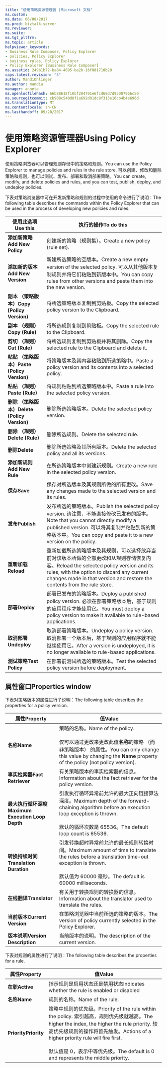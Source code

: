 ```yaml
---
title: "使用策略资源管理器 |Microsoft 文档"
ms.custom: 
ms.date: 06/08/2017
ms.prod: biztalk-server
ms.reviewer: 
ms.suite: 
ms.tgt_pltfrm: 
ms.topic: article
helpviewer_keywords:
- Business Rule Composer, Policy Explorer
- policies, Policy Explorer
- business rules, Policy Explorer
- Policy Explorer [Business Rule Composer]
ms.assetid: 249b1b72-ba84-4695-ba2b-16f081710b20
caps.latest.revision: "5"
author: MandiOhlinger
ms.author: mandia
manager: anneta
ms.openlocfilehash: 66b88618f10bf204701e6fcd68d7d95007966c50
ms.sourcegitcommit: cb908c540d8f1a692d01dc8f313e16cb4b4e696d
ms.translationtype: MT
ms.contentlocale: zh-CN
ms.lasthandoff: 09/20/2017
---
```

# <a name="using-policy-explorer"></a><span data-ttu-id="92aa4-102">使用策略资源管理器</span><span class="sxs-lookup"><span data-stu-id="92aa4-102">Using Policy Explorer</span></span>
<span data-ttu-id="92aa4-103">使用策略浏览器可以管理规则存储中的策略和规则。</span><span class="sxs-lookup"><span data-stu-id="92aa4-103">You can use the Policy Explorer to manage policies and rules in the rule store.</span></span> <span data-ttu-id="92aa4-104">可以创建、修改和删除策略和规则，也可以测试、发布、部署和取消部署策略。</span><span class="sxs-lookup"><span data-stu-id="92aa4-104">You can create, modify, and delete policies and rules, and you can test, publish, deploy, and undeploy policies.</span></span>  
  
 <span data-ttu-id="92aa4-105">下表对策略浏览器中可在开发新策略和规则的过程中使用的命令进行了说明：</span><span class="sxs-lookup"><span data-stu-id="92aa4-105">The following table describes the commands within the Policy Explorer that can be used in the process of developing new policies and rules.</span></span>  
  
|<span data-ttu-id="92aa4-106">使用此选项</span><span class="sxs-lookup"><span data-stu-id="92aa4-106">Use this</span></span>|<span data-ttu-id="92aa4-107">执行的操作</span><span class="sxs-lookup"><span data-stu-id="92aa4-107">To do this</span></span>|  
|--------------|----------------|  
|<span data-ttu-id="92aa4-108">**添加新策略**</span><span class="sxs-lookup"><span data-stu-id="92aa4-108">**Add New Policy**</span></span>|<span data-ttu-id="92aa4-109">创建新的策略（规则集）。</span><span class="sxs-lookup"><span data-stu-id="92aa4-109">Create a new policy (rule set).</span></span>|  
|<span data-ttu-id="92aa4-110">**添加新的版本**</span><span class="sxs-lookup"><span data-stu-id="92aa4-110">**Add New Version**</span></span>|<span data-ttu-id="92aa4-111">新建所选策略的空版本。</span><span class="sxs-lookup"><span data-stu-id="92aa4-111">Create a new empty version of the selected policy.</span></span> <span data-ttu-id="92aa4-112">可以从其他版本复制规则并将它们粘贴到新版本中。</span><span class="sxs-lookup"><span data-stu-id="92aa4-112">You can copy rules from other versions and paste them into the new version.</span></span>|  
|<span data-ttu-id="92aa4-113">**副本 （策略版本）**</span><span class="sxs-lookup"><span data-stu-id="92aa4-113">**Copy (Policy Version)**</span></span>|<span data-ttu-id="92aa4-114">将所选策略版本复制到剪贴板。</span><span class="sxs-lookup"><span data-stu-id="92aa4-114">Copy the selected policy version to the Clipboard.</span></span>|  
|<span data-ttu-id="92aa4-115">**副本 （规则）**</span><span class="sxs-lookup"><span data-stu-id="92aa4-115">**Copy (Rule)**</span></span>|<span data-ttu-id="92aa4-116">将所选规则复制到剪贴板。</span><span class="sxs-lookup"><span data-stu-id="92aa4-116">Copy the selected rule to the Clipboard.</span></span>|  
|<span data-ttu-id="92aa4-117">**剪切 （规则）**</span><span class="sxs-lookup"><span data-stu-id="92aa4-117">**Cut (Rule)**</span></span>|<span data-ttu-id="92aa4-118">将所选规则复制到剪贴板并将其删除。</span><span class="sxs-lookup"><span data-stu-id="92aa4-118">Copy the selected rule to the Clipboard and delete it.</span></span>|  
|<span data-ttu-id="92aa4-119">**粘贴 （策略版本）**</span><span class="sxs-lookup"><span data-stu-id="92aa4-119">**Paste (Policy Version)**</span></span>|<span data-ttu-id="92aa4-120">将策略版本及其内容粘贴到所选策略中。</span><span class="sxs-lookup"><span data-stu-id="92aa4-120">Paste a policy version and its contents into a selected policy.</span></span>|  
|<span data-ttu-id="92aa4-121">**粘贴 （规则）**</span><span class="sxs-lookup"><span data-stu-id="92aa4-121">**Paste (Rule)**</span></span>|<span data-ttu-id="92aa4-122">将规则粘贴到所选策略版本中。</span><span class="sxs-lookup"><span data-stu-id="92aa4-122">Paste a rule into the selected policy version.</span></span>|  
|<span data-ttu-id="92aa4-123">**删除 （策略版本）**</span><span class="sxs-lookup"><span data-stu-id="92aa4-123">**Delete (Policy Version)**</span></span>|<span data-ttu-id="92aa4-124">删除所选策略版本。</span><span class="sxs-lookup"><span data-stu-id="92aa4-124">Delete the selected policy version.</span></span>|  
|<span data-ttu-id="92aa4-125">**删除 （规则）**</span><span class="sxs-lookup"><span data-stu-id="92aa4-125">**Delete (Rule)**</span></span>|<span data-ttu-id="92aa4-126">删除所选规则。</span><span class="sxs-lookup"><span data-stu-id="92aa4-126">Delete the selected rule.</span></span>|  
|<span data-ttu-id="92aa4-127">**删除**</span><span class="sxs-lookup"><span data-stu-id="92aa4-127">**Delete**</span></span>|<span data-ttu-id="92aa4-128">删除所选策略及其所有版本。</span><span class="sxs-lookup"><span data-stu-id="92aa4-128">Delete the selected policy and all its versions.</span></span>|  
|<span data-ttu-id="92aa4-129">**添加新规则**</span><span class="sxs-lookup"><span data-stu-id="92aa4-129">**Add New Rule**</span></span>|<span data-ttu-id="92aa4-130">在所选策略版本中创建新规则。</span><span class="sxs-lookup"><span data-stu-id="92aa4-130">Create a new rule in the selected policy version.</span></span>|  
|<span data-ttu-id="92aa4-131">**保存**</span><span class="sxs-lookup"><span data-stu-id="92aa4-131">**Save**</span></span>|<span data-ttu-id="92aa4-132">保存对所选版本及其规则所做的所有更改。</span><span class="sxs-lookup"><span data-stu-id="92aa4-132">Save any changes made to the selected version and its rules.</span></span>|  
|<span data-ttu-id="92aa4-133">**发布**</span><span class="sxs-lookup"><span data-stu-id="92aa4-133">**Publish**</span></span>|<span data-ttu-id="92aa4-134">发布所选的策略版本。</span><span class="sxs-lookup"><span data-stu-id="92aa4-134">Publish the selected policy version.</span></span> <span data-ttu-id="92aa4-135">请注意，不能直接修改已发布的版本。</span><span class="sxs-lookup"><span data-stu-id="92aa4-135">Note that you cannot directly modify a published version.</span></span> <span data-ttu-id="92aa4-136">可以将其复制并粘贴到新的策略版本中。</span><span class="sxs-lookup"><span data-stu-id="92aa4-136">You can copy and paste it to a new version on the policy.</span></span>|  
|<span data-ttu-id="92aa4-137">**重新加载**</span><span class="sxs-lookup"><span data-stu-id="92aa4-137">**Reload**</span></span>|<span data-ttu-id="92aa4-138">重新加载所选策略版本及其规则，可以选择放弃当前对该版本所做的全部更改和从规则存储恢复内容。</span><span class="sxs-lookup"><span data-stu-id="92aa4-138">Reload the selected policy version and its rules, with the option to discard any current changes made in that version and restore the contents from the rule store.</span></span>|  
|<span data-ttu-id="92aa4-139">**部署**</span><span class="sxs-lookup"><span data-stu-id="92aa4-139">**Deploy**</span></span>|<span data-ttu-id="92aa4-140">部署已发布的策略版本。</span><span class="sxs-lookup"><span data-stu-id="92aa4-140">Deploy a published policy version.</span></span> <span data-ttu-id="92aa4-141">必须在部署策略版本后，基于规则的应用程序才能使用它。</span><span class="sxs-lookup"><span data-stu-id="92aa4-141">You must deploy a policy version to make it available to rule-based applications.</span></span>|  
|<span data-ttu-id="92aa4-142">**取消部署**</span><span class="sxs-lookup"><span data-stu-id="92aa4-142">**Undeploy**</span></span>|<span data-ttu-id="92aa4-143">取消部署策略版本。</span><span class="sxs-lookup"><span data-stu-id="92aa4-143">Undeploy a policy version.</span></span> <span data-ttu-id="92aa4-144">取消部署一个版本后，基于规则的应用程序就不能继续使用它。</span><span class="sxs-lookup"><span data-stu-id="92aa4-144">After a version is undeployed, it is no longer available to rule-based applications.</span></span>|  
|<span data-ttu-id="92aa4-145">**测试策略**</span><span class="sxs-lookup"><span data-stu-id="92aa4-145">**Test Policy**</span></span>|<span data-ttu-id="92aa4-146">在部署前测试所选的策略版本。</span><span class="sxs-lookup"><span data-stu-id="92aa4-146">Test the selected policy version before deployment.</span></span>|  
  
## <a name="properties-window"></a><span data-ttu-id="92aa4-147">属性窗口</span><span class="sxs-lookup"><span data-stu-id="92aa4-147">Properties window</span></span>  
 <span data-ttu-id="92aa4-148">下表对策略版本的属性进行了说明：</span><span class="sxs-lookup"><span data-stu-id="92aa4-148">The following table describes the properties for a policy version.</span></span>  
  
|<span data-ttu-id="92aa4-149">属性</span><span class="sxs-lookup"><span data-stu-id="92aa4-149">Property</span></span>|<span data-ttu-id="92aa4-150">值</span><span class="sxs-lookup"><span data-stu-id="92aa4-150">Value</span></span>|  
|--------------|-----------|  
|<span data-ttu-id="92aa4-151">**名称**</span><span class="sxs-lookup"><span data-stu-id="92aa4-151">**Name**</span></span>|<span data-ttu-id="92aa4-152">策略的名称。</span><span class="sxs-lookup"><span data-stu-id="92aa4-152">Name of the policy.</span></span><br /><br /> <span data-ttu-id="92aa4-153">仅可以通过更改来更改此值**名称**的策略 （而非策略版本） 的属性。</span><span class="sxs-lookup"><span data-stu-id="92aa4-153">You can only change this value by changing the **Name** property of the policy (not policy version).</span></span>|  
|<span data-ttu-id="92aa4-154">**事实检索器**</span><span class="sxs-lookup"><span data-stu-id="92aa4-154">**Fact Retriever**</span></span>|<span data-ttu-id="92aa4-155">有关策略版本的事实检索器的信息。</span><span class="sxs-lookup"><span data-stu-id="92aa4-155">Information about the fact retriever for the policy version.</span></span>|  
|<span data-ttu-id="92aa4-156">**最大执行循环深度**</span><span class="sxs-lookup"><span data-stu-id="92aa4-156">**Maximum Execution Loop Depth**</span></span>|<span data-ttu-id="92aa4-157">引发执行循环异常前允许的最大正向链接算法深度。</span><span class="sxs-lookup"><span data-stu-id="92aa4-157">Maximum depth of the forward-chaining algorithm before an execution loop exception is thrown.</span></span><br /><br /> <span data-ttu-id="92aa4-158">默认的循环次数是 65536。</span><span class="sxs-lookup"><span data-stu-id="92aa4-158">The default loop count is 65536.</span></span>|  
|<span data-ttu-id="92aa4-159">**转换持续时间**</span><span class="sxs-lookup"><span data-stu-id="92aa4-159">**Translation Duration**</span></span>|<span data-ttu-id="92aa4-160">引发转换超时异常前允许的最长规则转换时间。</span><span class="sxs-lookup"><span data-stu-id="92aa4-160">Maximum amount of time to translate the rules before a translation time-out exception is thrown.</span></span><br /><br /> <span data-ttu-id="92aa4-161">默认值为 60000 毫秒。</span><span class="sxs-lookup"><span data-stu-id="92aa4-161">The default is 60000 milliseconds.</span></span>|  
|<span data-ttu-id="92aa4-162">**在线翻译**</span><span class="sxs-lookup"><span data-stu-id="92aa4-162">**Translator**</span></span>|<span data-ttu-id="92aa4-163">有关用于转换规则的转换器的信息。</span><span class="sxs-lookup"><span data-stu-id="92aa4-163">Information about the translator used to translate the rules.</span></span>|  
|<span data-ttu-id="92aa4-164">**当前版本**</span><span class="sxs-lookup"><span data-stu-id="92aa4-164">**Current Version**</span></span>|<span data-ttu-id="92aa4-165">在策略浏览器中当前所选的策略的版本。</span><span class="sxs-lookup"><span data-stu-id="92aa4-165">The version of policy currently selected in the Policy Explorer.</span></span>|  
|<span data-ttu-id="92aa4-166">**版本说明**</span><span class="sxs-lookup"><span data-stu-id="92aa4-166">**Version Description**</span></span>|<span data-ttu-id="92aa4-167">当前版本的说明。</span><span class="sxs-lookup"><span data-stu-id="92aa4-167">The description of the current version.</span></span>|  
  
 <span data-ttu-id="92aa4-168">下表对规则的属性进行了说明：</span><span class="sxs-lookup"><span data-stu-id="92aa4-168">The following table describes the properties for a rule.</span></span>  
  
|<span data-ttu-id="92aa4-169">属性</span><span class="sxs-lookup"><span data-stu-id="92aa4-169">Property</span></span>|<span data-ttu-id="92aa4-170">值</span><span class="sxs-lookup"><span data-stu-id="92aa4-170">Value</span></span>|  
|--------------|-----------|  
|<span data-ttu-id="92aa4-171">**在职**</span><span class="sxs-lookup"><span data-stu-id="92aa4-171">**Active**</span></span>|<span data-ttu-id="92aa4-172">指示规则是启用状态还是禁用状态</span><span class="sxs-lookup"><span data-stu-id="92aa4-172">Indicates whether the rule is enabled or disabled</span></span>|  
|<span data-ttu-id="92aa4-173">**名称**</span><span class="sxs-lookup"><span data-stu-id="92aa4-173">**Name**</span></span>|<span data-ttu-id="92aa4-174">规则的名称。</span><span class="sxs-lookup"><span data-stu-id="92aa4-174">Name of the rule.</span></span>|  
|<span data-ttu-id="92aa4-175">**Priority**</span><span class="sxs-lookup"><span data-stu-id="92aa4-175">**Priority**</span></span>|<span data-ttu-id="92aa4-176">策略中规则的优先级。</span><span class="sxs-lookup"><span data-stu-id="92aa4-176">Priority of the rule within the policy.</span></span> <span data-ttu-id="92aa4-177">索引越高，规则优先级就越高。</span><span class="sxs-lookup"><span data-stu-id="92aa4-177">The higher the index, the higher the rule priority.</span></span> <span data-ttu-id="92aa4-178">较高优先级规则的操作将首先触发。</span><span class="sxs-lookup"><span data-stu-id="92aa4-178">Actions of a higher priority rule will fire first.</span></span><br /><br /> <span data-ttu-id="92aa4-179">默认值是 0，表示中等优先级。</span><span class="sxs-lookup"><span data-stu-id="92aa4-179">The default is 0 and represents the middle priority.</span></span>|